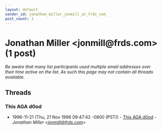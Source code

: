 ```yaml
---
layout: default
sender_id: jonathan_miller_jonmill_at_frds_com_
post_count: 1
---
```


# Jonathan Miller <jonmill<span>@</span>frds.com> (1 post)

_Be aware that many list participants used multiple email addresses over their time active on the list. As such this page may not contain all threads available._

## Threads

### This AGA d0od
+ 1996-11-21 (Thu, 21 Nov 1996 09:47:42 -0800 (PST)) - [This AGA d0od](/archive/1996/11/fb71f13c0f729763aa118aee8e94153781abf201e51bb383f122035704d634e5) - _Jonathan Miller \<jonmill@frds.com\>_

